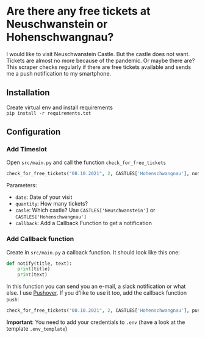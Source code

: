 # Are there any free tickets at Neuschwanstein or Hohenschwangnau?
I would like to visit Neuschwanstein Castle. But the castle does not want. Tickets are almost no more because of the pandemic. Or maybe there are?  
This scraper checks regularly if there are free tickets available and sends me a push notification to my smartphone.

## Installation
Create virtual env and install requirements  
`pip install -r requirements.txt`

## Configuration
### Add Timeslot
Open `src/main.py` and call the function `check_for_free_tickets`  
```python
check_for_free_tickets("08.10.2021", 2, CASTLES['Hohenschwangnau'], notify)
```
Parameters:
* `date`: Date of your visit
* `quantity`: How many tickets?
* `casle`: Which castle? Use `CASTLES['Neuschwanstein']` or `CASTLES['Hohenschwangnau']`
* `callback`: Add a Callback Function to get a notification

### Add Callback function
Create in `src/main.py` a callback function. It should look like this one:
```python
def notify(title, text):
    print(title)
    print(text)
```
In this function you can send you an e-mail, a slack notification or what else. I use [Pushover](https://pushover.net/). If you d'like to use it too, add the callback function `push`:  
```python
check_for_free_tickets("08.10.2021", 2, CASTLES['Hohenschwangnau'], push)
```
**Important**: You need to add your credentials to `.env` (have a look at the template `.env_template`)